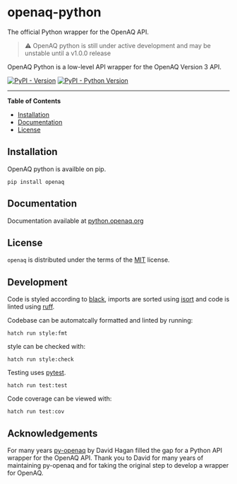 # openaq-python

The official Python wrapper for the OpenAQ API.

> :warning: OpenAQ python is still under active development and may be unstable until a v1.0.0 release

OpenAQ Python is a low-level API wrapper for the OpenAQ Version 3 API.

[![PyPI - Version](https://img.shields.io/pypi/v/openaq.svg)](https://pypi.org/project/openaq)
[![PyPI - Python Version](https://img.shields.io/pypi/pyversions/openaq.svg)](https://pypi.org/project/openaq)

-----

**Table of Contents**

- [Installation](#installation)
- [Documentation](#documentation)
- [License](#license)

## Installation

OpenAQ python is availble on pip.

```console
pip install openaq
```


## Documentation

Documentation available at [python.openaq.org](https://python.openaq.org)

## License

`openaq` is distributed under the terms of the [MIT](https://spdx.org/licenses/MIT.html) license.

## Development

Code is styled according to [black](https://github.com/psf/black), imports are sorted using [isort](https://pycqa.github.io/isort/) and code is linted using [ruff](https://github.com/astral-sh/ruff).

Codebase can be automatcally formatted and linted by running:

```console
hatch run style:fmt
```

style can be checked with:

```console
hatch run style:check
```

Testing uses [pytest](https://docs.pytest.org/en/7.4.x/).

```console
hatch run test:test
```

Code coverage can be viewed with:

```console
hatch run test:cov
```


## Acknowledgements

For many years [py-openaq](https://github.com/dhhagan/py-openaq) by David Hagan filled the gap for a Python API wrapper for the OpenAQ API. Thank you to David for many years of maintaining py-openaq and for taking the original step to develop a wrapper for OpenAQ.